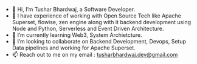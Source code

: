 - 👋 Hi, I’m Tushar Bhardwaj, a Software Developer.
- 👀 I have experience of working with Open Source Tech like Apache Superset, flowise, zen engine along with it backend development using Node and Python, Serverless and Event Driven Architecture.
- 🌱 I’m currently learning Web3, System Archietcture.
- 💞️ I’m looking to collaborate on Backend Development, Devops, Setup Data pipelines and working for Apache Superset.
- 📫 Reach out to me on my email : tusharbhardwaj.dev@gmail.com


<!--
**tusharbhardwaj0001/tusharbhardwaj0001** is a ✨ _special_ ✨ repository because its `README.md` (this file) appears on your GitHub profile.

Here are some ideas to get you started:

-->
